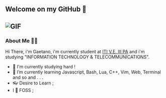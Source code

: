 ## Welcome on my GitHub 💾
![GIF](https://media.giphy.com/media/4Zgy9QqzWU8C3ugvCa/giphy.gif)
---
<!--
**kafka12/kafka12** is a ✨ _special_ ✨ repository because its `README.md` (this file) appears on your GitHub profile.
!-->
### About Me 👨‍💻
Hi There, i'm Gaetano, i'm currently student at [ITI V.E. III PA](https://www.itive3pa.edu.it/) and i'm studying "INFORMATION TECHNOLOGY & TELECOMMUNICATIONS".

- 🌠 I'm currently studying hard !
- 🌿 I’m currently learning Javascript, Bash, Lua, C++, Vim, Web, Terminal and so and . . .
- 👓 Desire to Learn ;
- I 🧡 FOSS ;
